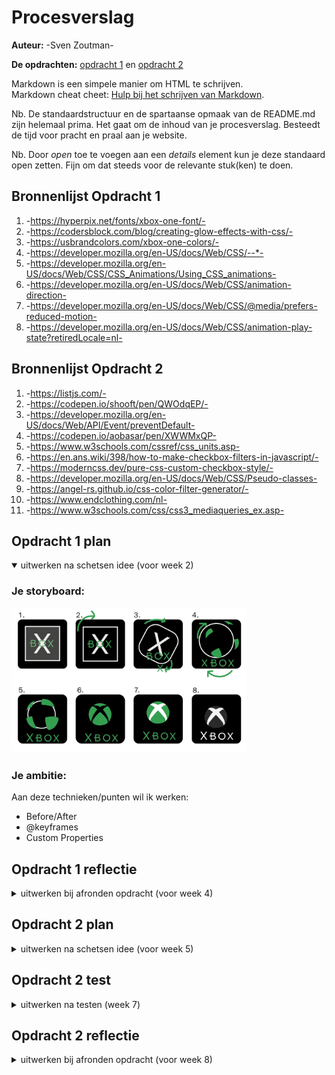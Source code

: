 # Procesverslag
**Auteur:** -Sven Zoutman-

**De opdrachten:** [opdracht 1](opdracht1/index.html) en [opdracht 2](opdracht2/index.html)


Markdown is een simpele manier om HTML te schrijven.  
Markdown cheat cheet: [Hulp bij het schrijven van Markdown](https://github.com/adam-p/markdown-here/wiki/Markdown-Cheatsheet).

Nb. De standaardstructuur en de spartaanse opmaak van de README.md zijn helemaal prima. Het gaat om de inhoud van je procesverslag. Besteedt de tijd voor pracht en praal aan je website.

Nb. Door *open* toe te voegen aan een *details* element kun je deze standaard open zetten. Fijn om dat steeds voor de relevante stuk(ken) te doen.




## Bronnenlijst Opdracht 1
  1. -https://hyperpix.net/fonts/xbox-one-font/-
  2. -https://codersblock.com/blog/creating-glow-effects-with-css/-
  3. -https://usbrandcolors.com/xbox-one-colors/-
  4. -https://developer.mozilla.org/en-US/docs/Web/CSS/--*-
  5. -https://developer.mozilla.org/en-US/docs/Web/CSS/CSS_Animations/Using_CSS_animations- 
  6. -https://developer.mozilla.org/en-US/docs/Web/CSS/animation-direction-
  7. -https://developer.mozilla.org/en-US/docs/Web/CSS/@media/prefers-reduced-motion-
  8. -https://developer.mozilla.org/en-US/docs/Web/CSS/animation-play-state?retiredLocale=nl-


## Bronnenlijst Opdracht 2
  1. -https://listjs.com/-
  2. -https://codepen.io/shooft/pen/QWOdqEP/-
  3. -https://developer.mozilla.org/en-US/docs/Web/API/Event/preventDefault-
  4. -https://codepen.io/aobasar/pen/XWWMxQP-
  5. -https://www.w3schools.com/cssref/css_units.asp- 
  6. -https://en.ans.wiki/398/how-to-make-checkbox-filters-in-javascript/-
  7. -https://moderncss.dev/pure-css-custom-checkbox-style/-
  8. -https://developer.mozilla.org/en-US/docs/Web/CSS/Pseudo-classes-
  9. -https://angel-rs.github.io/css-color-filter-generator/-
  10. -https://www.endclothing.com/nl-
  11. -https://www.w3schools.com/css/css3_mediaqueries_ex.asp-



## Opdracht 1 plan

<details open>
  <summary>uitwerken na schetsen idee (voor week 2)</summary>


  ### Je storyboard:
  <img src="readme-images/storyboard.png" width="375px" alt="storyboard voor opdracht 1">


  ### Je ambitie: 
  Aan deze technieken/punten wil ik werken:
  - Before/After
  - @keyframes
  - Custom Properties
 
</details>



## Opdracht 1 reflectie

<details>
  <summary>uitwerken bij afronden opdracht (voor week 4)</summary>


  ### Je uitkomst - karakteristiek screenshot(s):
  <img src="/readme-images/eindresultaatdarkmode.png" width="375px" alt="uitomst opdracht 1 Darkmode">

  <img src="/readme-images/eindresultaat.png" width="375px" alt="uitomst opdracht 1 Normal">


  ### Dit ging goed/Heb ik geleerd: 
  Ik heb geleerd hoe before en after werken. En hoe je moet animeren met @keyframes. Custom properties had ik ook nog nooit gebruikt.
  Korte omschrijving met plaatje(s)


  ### Dit was lastig/Is niet gelukt:
  Korte omschrijving met plaatje(s)
  Het was mij niet gelukt om deze vormpjes te maken. Het zou wel moeten kunnen met alleen css, maar dit is niet echt praktisch. Dat zou makkelijker kunnen met een svg.

  <img src="/readme-images/storyboard4.png" width="375px" alt="bummer">

  <img src="/readme-images/storyboard5.png" width="375px" alt="bummer">
</details>



## Opdracht 2 plan

<details>
  <summary>uitwerken na schetsen idee (voor week 5)</summary>


  ### Je ontwerp:
  <img src="/readme-images/storyboardopdracht2.png" width="500px" alt="ontwerp opdracht 2">


  ### Je ambitie: 
  Aan deze technieken/punten wil ik werken:
  - Responsive
  - Javascript
  - List.js
  - Filteren
</details>



## Opdracht 2 test

<details>
  <summary>uitwerken na testen (week 7)</summary>

  <img src="/readme-images/formuliervoorkant.jpeg" width="375px" alt="formulier voorkant">

  <img src="/readme-images/formulierachterkant.jpeg" width="375px" alt="formulier achterkant">


  ### Bevinding 1: Toetsenbord bediening
  Tijdens het testen kon je nog niet met je toetsenbord de site bedienen.

  #### oplossing:
  Het is mij niet gelukt om dit probleem helemaal op te lossen. Omdat die bij images en list items geen focus state laat zien als je op tab drukt.



  ### Bevinding 2: Responsive
  De site was tijdens het testen nog niet responsive. Op mobiel zag die er wel goed uit.

  #### oplossing:
  Ik heb met media queries die op een x aantal pixels zijn ingesteld. Daardoor veranderd de indeling. Eerst zijn er maar 2 items naast elkaar en op zijn grootst 5 items. De filter veranderd ook van plek. Als ik extra tijd had, had ik ook nog de banner gedaan.



   ### Bevinding 3: Veel classes
  Tijdens het testen is opgevallen dat ik veel classen en id's heb gebruikt.

  #### oplossing:
  Deze hoeveelheid classes en id's zijn echt nodig. Als ik bij sommige de class weg haal en dan nth-type doe dan gaat die het toepassen op elke item met die naam. En het is ook nog voor het sorteren en filteren. Ook voor de wishlist en shopping-bag



   ### Bevinding 4: Weinig commentaar bij de code
  Tijdens het testen was mijn code nog niet echt voorzien van commentaar.

  #### oplossing:
  Ik heb de code netjes ingedeeld soort bij soort. Alle states bij elkaar, op chronologische volgorde van boven naar beneden. Er staat bij de javascript welk onderdeel het precies is. ook bij de html en css staat erbij waarvoor het is.



   ### Bevinding 5: Weinig states
  De states waren tijdens het testen nog niet compleet.

  #### oplossing: 
  De states wilde ik pas op het einde toevoegen als ik alle buttons had en de layout helemaal goed was. Nu zijn er wel hover en focus states. en ook een paar active states.

</details>



## Opdracht 2 reflectie

<details>
  <summary>uitwerken bij afronden opdracht (voor week 8)</summary>

  ### Je uitkomst - karakteristiek screenshot(s):
  <img src="/readme-images/uitkomstopdracht2.png" width="375px" alt="uitkomst opdracht 2">


  ### Dit ging goed/Heb ik geleerd: 
  Ik heb van die winkelwagen een wishlist gemaakt. Door overbodige elemten zoals quantity eruit te halen. Ik wilde nog een buy knop toevoegen in de wishlist maar deze deed het niet.

  <img src="/readme-images/wishlist.png" width="375px" alt="top">


  ### Dit was lastig/Is niet gelukt:
  Het was mij niet gelukt om zelf een winkelwagen te maken of een wishlist. 
  Heb echt uren lopen zoeken op internet, maar ik vond bijna niks wat bruikbaar was en niet al te ingewikkeld. Ik had een paar maanden geleden een template gekocht voor een winkelwagen omdat ik wilde weten hoe dat er nou uit zag. Ik heb deze code hiervoor gebruikt. Deze code kan ik zeker niet helemaal uitleggen, maar snap wel wat er globaal gebeurd.

  <img src="readme-images/reflectie-nietgelukt.png" width="375px" alt="bummer">
</details>